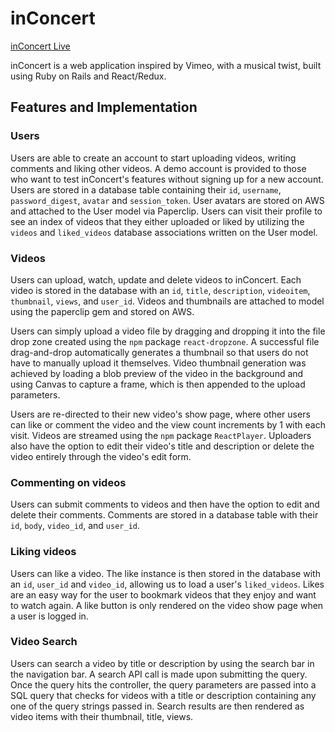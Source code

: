 # inConcert

[inConcert Live][heroku]

[heroku]: http://liveinconcert.herokuapp.com

inConcert is a web application inspired by Vimeo, with a musical twist, built using Ruby on Rails and React/Redux.

## Features and Implementation

### Users

  Users are able to create an account to start uploading videos, writing comments and liking other videos.
A demo account is provided to those who want to test inConcert's features without signing up for a new account. Users are stored in a database table containing their `id`, `username`, `password_digest`, `avatar` and `session_token`. User avatars are stored on AWS and attached to the User model via Paperclip. Users can visit their profile to see an index of videos that they either uploaded or liked by utilizing the `videos` and `liked_videos` database associations written on the User model.

### Videos

  Users can upload, watch, update and delete videos to inConcert. Each video is stored in the database with an `id`, `title`, `description`, `videoitem`, `thumbnail`, `views`, and `user_id`. Videos and thumbnails are attached to model using the paperclip gem and stored on AWS.

  Users can simply upload a video file by dragging and dropping it into the file drop zone created using the `npm` package `react-dropzone`. A successful file drag-and-drop automatically generates a thumbnail so that users do not have to manually upload it themselves. Video thumbnail generation was achieved by loading a blob preview of the video in the background and using Canvas to capture a frame, which is then appended to the upload parameters.

  Users are re-directed to their new video's show page, where other users can like or comment the video and the view count increments by 1 with each visit. Videos are streamed using the `npm` package `ReactPlayer`. Uploaders also have the option to edit their video's title and description or delete the video entirely through the video's edit form.

### Commenting on videos

Users can submit comments to videos and then have the option to edit and delete their comments. Comments are stored in a database table with their `id`, `body`, `video_id`, and `user_id`.

### Liking videos

Users can like a video. The like instance is then stored in the database with an `id`, `user_id` and `video_id`, allowing us to load a user's `liked_videos`. Likes are an easy way for the user to bookmark videos that they enjoy and want to watch again. A like button is only rendered on the video show page when a user is logged in.

### Video Search

Users can search a video by title or description by using the search bar in the navigation bar. A search API call is made upon submitting the query. Once the query hits the controller, the query parameters are passed into a SQL query that checks for videos with a title or description containing any one of the query strings passed in. Search results are then rendered as video items with their thumbnail, title, views.
